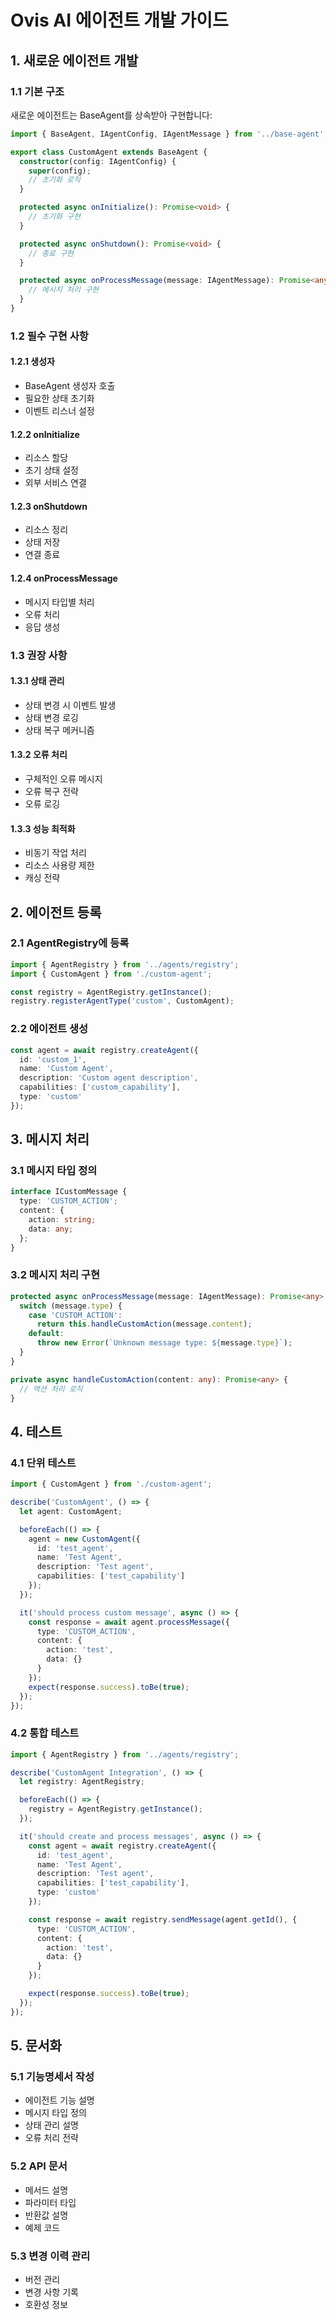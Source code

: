 # Ovis AI 에이전트 개발 가이드

## 1. 새로운 에이전트 개발

### 1.1 기본 구조
새로운 에이전트는 BaseAgent를 상속받아 구현합니다:

```typescript
import { BaseAgent, IAgentConfig, IAgentMessage } from '../base-agent';

export class CustomAgent extends BaseAgent {
  constructor(config: IAgentConfig) {
    super(config);
    // 초기화 로직
  }

  protected async onInitialize(): Promise<void> {
    // 초기화 구현
  }

  protected async onShutdown(): Promise<void> {
    // 종료 구현
  }

  protected async onProcessMessage(message: IAgentMessage): Promise<any> {
    // 메시지 처리 구현
  }
}
```

### 1.2 필수 구현 사항

#### 1.2.1 생성자
- BaseAgent 생성자 호출
- 필요한 상태 초기화
- 이벤트 리스너 설정

#### 1.2.2 onInitialize
- 리소스 할당
- 초기 상태 설정
- 외부 서비스 연결

#### 1.2.3 onShutdown
- 리소스 정리
- 상태 저장
- 연결 종료

#### 1.2.4 onProcessMessage
- 메시지 타입별 처리
- 오류 처리
- 응답 생성

### 1.3 권장 사항

#### 1.3.1 상태 관리
- 상태 변경 시 이벤트 발생
- 상태 변경 로깅
- 상태 복구 메커니즘

#### 1.3.2 오류 처리
- 구체적인 오류 메시지
- 오류 복구 전략
- 오류 로깅

#### 1.3.3 성능 최적화
- 비동기 작업 처리
- 리소스 사용량 제한
- 캐싱 전략

## 2. 에이전트 등록

### 2.1 AgentRegistry에 등록
```typescript
import { AgentRegistry } from '../agents/registry';
import { CustomAgent } from './custom-agent';

const registry = AgentRegistry.getInstance();
registry.registerAgentType('custom', CustomAgent);
```

### 2.2 에이전트 생성
```typescript
const agent = await registry.createAgent({
  id: 'custom_1',
  name: 'Custom Agent',
  description: 'Custom agent description',
  capabilities: ['custom_capability'],
  type: 'custom'
});
```

## 3. 메시지 처리

### 3.1 메시지 타입 정의
```typescript
interface ICustomMessage {
  type: 'CUSTOM_ACTION';
  content: {
    action: string;
    data: any;
  };
}
```

### 3.2 메시지 처리 구현
```typescript
protected async onProcessMessage(message: IAgentMessage): Promise<any> {
  switch (message.type) {
    case 'CUSTOM_ACTION':
      return this.handleCustomAction(message.content);
    default:
      throw new Error(`Unknown message type: ${message.type}`);
  }
}

private async handleCustomAction(content: any): Promise<any> {
  // 액션 처리 로직
}
```

## 4. 테스트

### 4.1 단위 테스트
```typescript
import { CustomAgent } from './custom-agent';

describe('CustomAgent', () => {
  let agent: CustomAgent;

  beforeEach(() => {
    agent = new CustomAgent({
      id: 'test_agent',
      name: 'Test Agent',
      description: 'Test agent',
      capabilities: ['test_capability']
    });
  });

  it('should process custom message', async () => {
    const response = await agent.processMessage({
      type: 'CUSTOM_ACTION',
      content: {
        action: 'test',
        data: {}
      }
    });
    expect(response.success).toBe(true);
  });
});
```

### 4.2 통합 테스트
```typescript
import { AgentRegistry } from '../agents/registry';

describe('CustomAgent Integration', () => {
  let registry: AgentRegistry;

  beforeEach(() => {
    registry = AgentRegistry.getInstance();
  });

  it('should create and process messages', async () => {
    const agent = await registry.createAgent({
      id: 'test_agent',
      name: 'Test Agent',
      description: 'Test agent',
      capabilities: ['test_capability'],
      type: 'custom'
    });

    const response = await registry.sendMessage(agent.getId(), {
      type: 'CUSTOM_ACTION',
      content: {
        action: 'test',
        data: {}
      }
    });

    expect(response.success).toBe(true);
  });
});
```

## 5. 문서화

### 5.1 기능명세서 작성
- 에이전트 기능 설명
- 메시지 타입 정의
- 상태 관리 설명
- 오류 처리 전략

### 5.2 API 문서
- 메서드 설명
- 파라미터 타입
- 반환값 설명
- 예제 코드

### 5.3 변경 이력 관리
- 버전 관리
- 변경 사항 기록
- 호환성 정보 